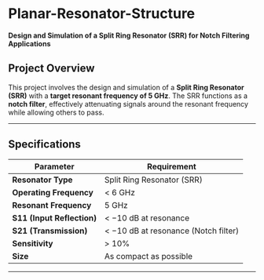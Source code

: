 # Planar-Resonator-Structure

**Design and Simulation of a Split Ring Resonator (SRR) for Notch Filtering Applications**

## Project Overview

This project involves the design and simulation of a **Split Ring Resonator (SRR)** with a **target resonant frequency of 5 GHz**. The SRR functions as a **notch filter**, effectively attenuating signals around the resonant frequency while allowing others to pass.

---

## Specifications

| Parameter                     | Requirement                             |
|------------------------------|-----------------------------------------|
| **Resonator Type**           | Split Ring Resonator (SRR)              |
| **Operating Frequency**      | < 6 GHz                                 |
| **Resonant Frequency**       | 5 GHz                                   |
| **S11 (Input Reflection)**   | < −10 dB at resonance                   |
| **S21 (Transmission)**       | < −10 dB at resonance (Notch filter)    |
| **Sensitivity**              | > 10%                                   |
| **Size**                     | As compact as possible                  |

---
